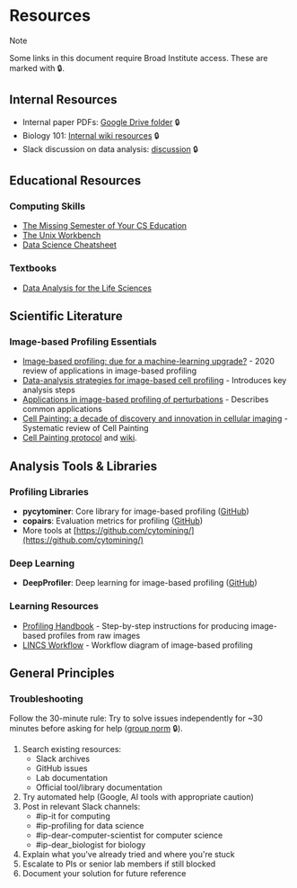 # Resources

> [!NOTE]
> Some links in this document require Broad Institute access. These are marked with 🔒.

## Internal Resources

- Internal paper PDFs: [Google Drive folder](https://drive.google.com/drive/u/0/folders/1OWH25SMhGiXc_TGIhIEc2lxRRX-99Vxr) 🔒
- Biology 101: [Internal wiki resources](https://new.ipwiki.app/orientation_to_the_imaging_platform#biology) 🔒
- Slack discussion on data analysis: [discussion](https://broadinstitute.slack.com/archives/G01EEQFNZD0/p1658843416312999) 🔒

## Educational Resources

### Computing Skills

- [The Missing Semester of Your CS Education](https://missing.csail.mit.edu/)
- [The Unix Workbench](https://www.coursera.org/learn/unix)
- [Data Science Cheatsheet](https://github.com/aaronwangy/Data-Science-Cheatsheet)

### Textbooks

- [Data Analysis for the Life Sciences](https://leanpub.com/dataanalysisforthelifesciences)

## Scientific Literature

### Image-based Profiling Essentials

- [Image-based profiling: due for a machine-learning upgrade?](https://www.nature.com/articles/s41573-020-00117-w) - 2020 review of applications in image-based profiling
- [Data-analysis strategies for image-based cell profiling](https://www.nature.com/articles/nmeth.4397) - Introduces key analysis steps
- [Applications in image-based profiling of perturbations](https://www.sciencedirect.com/science/article/pii/S0958166916301112) - Describes common applications
- [Cell Painting: a decade of discovery and innovation in cellular imaging](https://www.nature.com/articles/s41592-024-02528-8) - Systematic review of Cell Painting
- [Cell Painting protocol](https://www.nature.com/articles/s41596-023-00840-9) and [wiki](http://broad.io/CellPaintingWiki).

## Analysis Tools & Libraries

### Profiling Libraries

- **pycytominer**: Core library for image-based profiling ([GitHub](https://github.com/cytomining/pycytominer))
- **copairs**: Evaluation metrics for profiling ([GitHub](https://github.com/cytomining/copairs))
- More tools at [https://github.com/cytomining/](https://github.com/cytomining/)

### Deep Learning

- **DeepProfiler**: Deep learning for image-based profiling ([GitHub](https://github.com/cytomining/DeepProfiler))

### Learning Resources

- [Profiling Handbook](https://cytomining.github.io/profiling-handbook/) - Step-by-step instructions for producing image-based profiles from raw images
- [LINCS Workflow](https://github.com/broadinstitute/lincs-cell-painting/tree/e9737c3e4e4443eb03c2c278a145f12efe255756/profiles#workflow) - Workflow diagram of image-based profiling

## General Principles

### Troubleshooting

Follow the 30-minute rule: Try to solve issues independently for ~30 minutes before asking for help ([group norm](https://broadinstitute.slack.com/archives/C3PNSTV09/p1621283882195500) 🔒).

1. Search existing resources:
   - Slack archives
   - GitHub issues
   - Lab documentation
   - Official tool/library documentation
2. Try automated help (Google, AI tools with appropriate caution)
3. Post in relevant Slack channels:
   - #ip-it for computing
   - #ip-profiling for data science
   - #ip-dear-computer-scientist for computer science
   - #ip-dear_biologist for biology
4. Explain what you've already tried and where you're stuck
5. Escalate to PIs or senior lab members if still blocked
6. Document your solution for future reference
